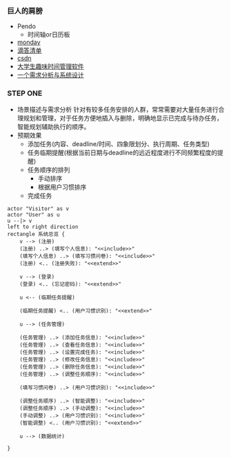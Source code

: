 ### 巨人的肩膀
- Pendo
  - 时间轴or日历板
- [monday](https://monday.com)
- [滴答清单](https://dida365.com/about/features)
- [csdn](https://blog.csdn.net/bishe401/article/details/128133054)
- [大学生趣味时间管理软件](https://max.book118.com/html/2017/1223/145656865.shtm)
- [一个需求分析与系统设计](https://issuu.com/dashdeep/docs/software__requirement_specification_task_scheduler)
### STEP ONE
- 场景描述与需求分析
  针对有较多任务安排的人群，常常需要对大量任务进行合理规划和管理，对于任务方便地插入与删除，明确地显示已完成与待办任务，智能规划辅助执行的顺序。
- 预期效果
  - 添加任务(内容、deadline/时间、四象限划分、执行周期、任务类型)
  - 任务临期提醒(根据当前日期与deadline的远近程度进行不同频繁程度的提醒)
  - 任务顺序的排列
      - 手动排序
      - 根据用户习惯排序
  - 完成任务

```puml
actor "Visitor" as v
actor "User" as u
u --|> v
left to right direction
rectangle 系统总览 {
    v --> (注册)
    (注册) ..> (填写个人信息): "<<include>>"
    (填写个人信息) ..> (填写习惯问卷): "<<include>>"
    (注册) <.. (注册失败): "<<extend>>"

    v --> (登录)
    (登录) <.. (忘记密码): "<<extend>>"

    u <-- (临期任务提醒)

    (临期任务提醒) <.. (用户习惯识别): "<<extend>>"

    u --> (任务管理)
    
    (任务管理) ..> (添加任务信息): "<<include>>"
    (任务管理) ..> (查看任务信息): "<<include>>"
    (任务管理) ..> (设置完成任务): "<<include>>"
    (任务管理) ..> (修改任务信息): "<<include>>"
    (任务管理) ..> (删除任务信息): "<<include>>"
    (任务管理) ..> (调整任务顺序): "<<include>>"

    (填写习惯问卷) ..> (用户习惯识别): "<<include>>"

    (调整任务顺序) ..> (智能调整): "<<include>>"
    (调整任务顺序) ..> (手动调整): "<<include>>"
    (手动调整) ..> (用户习惯识别): "<<include>>"
    (智能调整) <.. (用户习惯识别): "<<extend>>"

    u --> (数据统计)
  
}
```